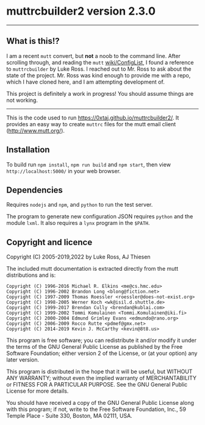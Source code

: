 # muttrcbuilder2 version 2.3.0
---

## What is this!?

I am a recent `mutt` convert, but **not** a noob to the command line. After scrolling through, and reading the `mutt`
[wiki/ConfigList](https://gitlab.com/muttmua/mutt/-/wikis/ConfigList), I found a reference to `muttrcbuilder` by Luke
Ross. I reached out to Mr. Ross to ask about the state of the project. Mr. Ross was kind enough to provide me with a
repo, which I have cloned here, and I am attempting development of.

This project is definitely a work in progress! You should assume things are not working.

---
This is the code used to run <https://0xtaj.github.io/muttrcbuilder2/>. It provides an easy way to create `muttrc` files
for the mutt email client
(<http://www.mutt.org/>).

## Installation

To build run `npm install`, `npm run build` and `npm start`, then view
`http://localhost:5000/` in your web browser.

## Dependencies

Requires `nodejs` and `npm`, and `python` to run the test server.

The program to generate new configuration JSON requires `python` and the
module `lxml`.  It also requires a `lynx` program in the `$PATH`.

## Copyright and licence

Copyright (C) 2005-2019,2022 by Luke Ross, AJ Thiesen

The included mutt documentation is extracted directly from the mutt distributions and is:

    Copyright (C) 1996-2016 Michael R. Elkins <me@cs.hmc.edu>
    Copyright (C) 1996-2002 Brandon Long <blong@fiction.net>
    Copyright (C) 1997-2009 Thomas Roessler <roessler@does-not-exist.org>
    Copyright (C) 1998-2005 Werner Koch <wk@isil.d.shuttle.de>
    Copyright (C) 1999-2017 Brendan Cully <brendan@kublai.com>
    Copyright (C) 1999-2002 Tommi Komulainen <Tommi.Komulainen@iki.fi>
    Copyright (C) 2000-2004 Edmund Grimley Evans <edmundo@rano.org>
    Copyright (C) 2006-2009 Rocco Rutte <pdmef@gmx.net>
    Copyright (C) 2014-2019 Kevin J. McCarthy <kevin@8t8.us>

This program is free software; you can redistribute it and/or modify
it under the terms of the GNU General Public License as published by
the Free Software Foundation; either version 2 of the License, or
(at your option) any later version.

This program is distributed in the hope that it will be useful,
but WITHOUT ANY WARRANTY; without even the implied warranty of
MERCHANTABILITY or FITNESS FOR A PARTICULAR PURPOSE.  See the
GNU General Public License for more details.

You should have received a copy of the GNU General Public License
along with this program; if not, write to the Free Software
Foundation, Inc., 59 Temple Place - Suite 330, Boston, MA  02111, USA.
